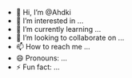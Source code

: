 - 👋 Hi, I’m @Ahdki
- 👀 I’m interested in ...
- 🌱 I’m currently learning ...
- 💞️ I’m looking to collaborate on ...
- 📫 How to reach me ...
- 😄 Pronouns: ...
- ⚡ Fun fact: ...

<!---
Ahdki/Ahdki is a ✨ special ✨ repository because its `README.md` (this file) appears on your GitHub profile.
You can click the Preview link to take a look at your changes.
--->
